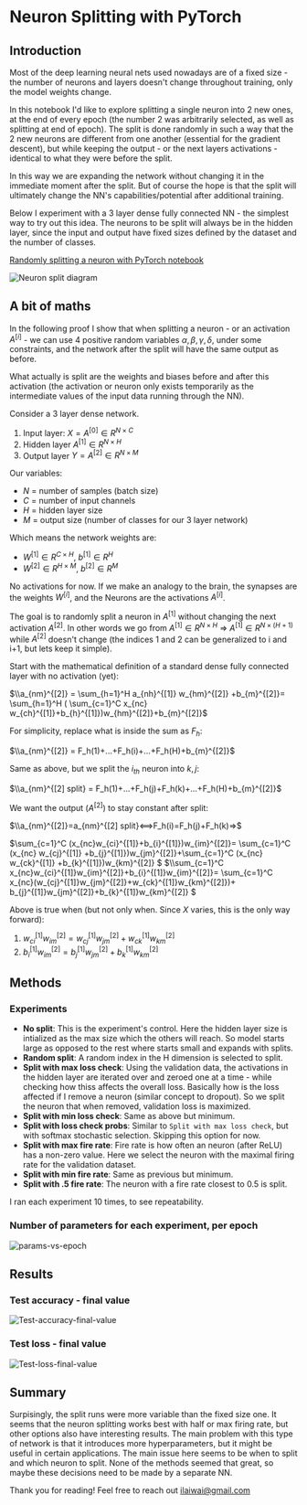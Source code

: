 # Neuron Splitting with PyTorch
## Introduction
Most of the deep learning neural nets used nowadays are of a fixed size - the number of neurons and layers doesn't change throughout training, only the model weights change.

In this notebook I'd like to explore splitting a single neuron into 2 new ones, at the end of every epoch (the number 2 was arbitrarily selected, as well as splitting at end of epoch). The split is done randomly in such a way that the 2 new neurons are different from one another (essential for the gradient descent), but while keeping the output - or the next layers activations - identical to what they were before the split.

In this way we are expanding the network without changing it in the immediate moment after the split. But of course the hope is that the split will ultimately change the NN's capabilities/potential after additional training.

Below I experiment with a 3 layer dense fully connected NN - the simplest way to try out this idea. The neurons to be split will always be in the hidden layer, since the input and output have fixed sizes defined by the dataset and the number of classes.

[Randomly splitting a neuron with PyTorch notebook](https://nbviewer.jupyter.org/github/ilaiw/neuron-split/blob/main/neuron-split-2.ipynb)

![Neuron split diagram](Neuron-split.jpg)

## A bit of maths
In the following proof I show that when splitting a neuron - or an activation $A^{[i]}$ - we can use 4 positive random variables $\alpha,\beta,\gamma,\delta$, under some constraints, and the network after the split will have the same output as before.
    
What actually is split are the weights and biases before and after this activation (the activation or neuron only exists temporarily as the intermediate values of the input data running through the NN).
    
Consider a 3 layer dense network. 
1. Input layer: $X=A^{[0]}∈R^{N\times C}$
1. Hidden layer $A^{[1]}∈R^{N\times H}$
1. Output layer $Y=A^{[2]}∈R^{N\times M}$
    
Our variables: 
* $N$ = number of samples (batch size)
* $C$ = number of input channels
* $H$ = hidden layer size
* $M$ = output size (number of classes for our 3 layer network)
    
Which means the network weights are:
* $W^{[1]}∈R^{C\times H}$, $b^{[1]}∈R^{H}$
* $W^{[2]}∈R^{H\times M}$, $b^{[2]}∈R^{M}$
    
No activations for now. If we make an analogy to the brain, the synapses are the weights $W^{[i]}$, and the Neurons are the activations $A^{[i]}$.
    
The goal is to randomly split a neuron in $A^{[1]}$ without changing the next activation $A^{[2]}$. 
In other words we go from $A^{[1]}∈R^{N\times H}$ ⇒ $A^{[1]}∈R^{N\times (H+1)}$ while $A^{[2]}$ doesn't change (the indices 1 and 2 can be generalized to i and i+1, but lets keep it simple).

Start with the mathematical definition of a standard dense fully connected layer with no activation (yet):
    
$\\a_{nm}^{[2]} = 
\sum_{h=1}^H a_{nh}^{[1]} w_{hm}^{[2]} +b_{m}^{[2]}= 
\sum_{h=1}^H ( \sum_{c=1}^C x_{nc} w_{ch}^{[1]}+b_{h}^{[1]})w_{hm}^{[2]}+b_{m}^{[2]}$

For simplicity, replace what is inside the sum as $F_h$:

$\\a_{nm}^{[2]} = F_h(1)+...+F_h(i)+...+F_h(H)+b_{m}^{[2]}$

Same as above, but we split the $i_{th}$ neuron into $k,j$:

$\\a_{nm}^{[2] split} = F_h(1)+...+F_h(j)+F_h(k)+...+F_h(H)+b_{m}^{[2]}$

We want the output ($A^{[2]}$) to stay constant after split:

$\\a_{nm}^{[2]}=a_{nm}^{[2] split}⟺F_h(i)=F_h(j)+F_h(k)⇒$

$\sum_{c=1}^C (x_{nc}w_{ci}^{[1]}+b_{i}^{[1]})w_{im}^{[2]}=
\sum_{c=1}^C (x_{nc} w_{cj}^{[1]} +b_{j}^{[1]})w_{jm}^{[2]}+\sum_{c=1}^C (x_{nc} w_{ck}^{[1]} +b_{k}^{[1]})w_{km}^{[2]}
$
$\\\sum_{c=1}^C x_{nc}w_{ci}^{[1]}w_{im}^{[2]}+b_{i}^{[1]}w_{im}^{[2]}=
\sum_{c=1}^C x_{nc}(w_{cj}^{[1]}w_{jm}^{[2]}+w_{ck}^{[1]}w_{km}^{[2]})+ b_{j}^{[1]}w_{jm}^{[2]}+b_{k}^{[1]}w_{km}^{[2]}
$

Above is true when (but not only when. Since $X$ varies, this is the only way forward):

1. $w_{ci}^{[1]}w_{im}^{[2]}=w_{cj}^{[1]}w_{jm}^{[2]}+w_{ck}^{[1]}w_{km}^{[2]}$ 
1. $b_{i}^{[1]}w_{im}^{[2]}=b_{j}^{[1]}w_{jm}^{[2]}+b_{k}^{[1]}w_{km}^{[2]}$

## Methods
### Experiments
* **No split**: This is the experiment's control. Here the hidden layer size is intialized as the max size which the others will reach. So model starts large as opposed to the rest where starts small and expands with splits.
* **Random split**: A random index in the H dimension is selected to split.
* **Split with max loss check**: Using the validation data, the activations in the hidden layer are iterated over and zeroed one at a time - while checking how thiss affects the overall loss. Basically how is the loss affected if I remove a neuron (similar concept to dropout). So we split the neuron that when removed, validation loss is maximized.
* **Split with min loss check**: Same as above but minimum.
* **Split with loss check probs**: Similar to `Split with max loss check`, but with softmax stochastic selection. Skipping this option for now.
* **Split with max fire rate**: Fire rate is how often an neuron (after ReLU) has a non-zero value. Here we select the neuron with the maximal firing rate for the validation dataset.
* **Split with min fire rate**: Same as previous but minimum.
* **Split with .5 fire rate**: The neuron with a fire rate closest to 0.5 is split.

I ran each experiment 10 times, to see repeatability.

### Number of parameters for each experiment, per epoch
![params-vs-epoch](number-of-params.PNG)

## Results

### Test accuracy - final value
![Test-accuracy-final-value](test-acc-final-val.PNG)

### Test loss - final value
![Test-loss-final-value](test-loss-final-val.PNG)

## Summary
Surpisingly, the split runs were more variable than the fixed size one.
It seems that the neuron splitting works best with half or max firing rate, but other options also have interesting results. The main problem with this type of network is that it introduces more hyperparameters, but it might be useful in certain applications.
The main issue here seems to be when to split and which neuron to split. None of the methods seemed that great, so maybe these decisions need to be made by a separate NN.

Thank you for reading! Feel free to reach out ilaiwai@gmail.com
